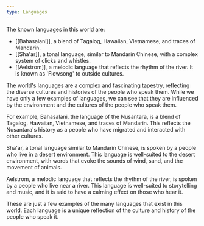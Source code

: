 ```yaml
---
type: Languages
---
```

The known languages in this world are:

- [[Bahasalani]], a blend of Tagalog, Hawaiian, Vietnamese, and traces of Mandarin.
- [[Sha'ar]], a tonal language, similar to Mandarin Chinese, with a complex system of clicks and whistles.
- [[Aelstrom]], a melodic language that reflects the rhythm of the river. It is known as 'Flowsong' to outside cultures.

The world's languages are a complex and fascinating tapestry, reflecting the diverse cultures and histories of the people who speak them.  While we have only a few examples of languages, we can see that they are influenced by the environment and the cultures of the people who speak them. 

For example, Bahasalani, the language of the Nusantara, is a blend of Tagalog, Hawaiian, Vietnamese, and traces of Mandarin. This reflects the Nusantara's history as a people who have migrated and interacted with other cultures. 

Sha'ar, a tonal language similar to Mandarin Chinese, is spoken by a people who live in a desert environment. This language is well-suited to the desert environment, with words that evoke the sounds of wind, sand, and the movement of animals. 

Aelstrom, a melodic language that reflects the rhythm of the river, is spoken by a people who live near a river. This language is well-suited to storytelling and music, and it is said to have a calming effect on those who hear it. 

These are just a few examples of the many languages that exist in this world. Each language is a unique reflection of the culture and history of the people who speak it.
